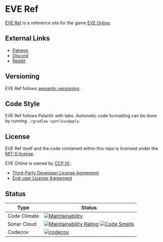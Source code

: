 # EVE Ref
[EVE Ref](https://everef.net/) is a reference site for the game [EVE Online](https://www.eveonline.com/).

## External Links
* [Patreon](https://www.patreon.com/everef)
* [Discord](https://discord.gg/fZYPAxFyXG)
* [Reddit](reddit.com/r/everef)

## Versioning
EVE Ref follows [semantic versioning](https://semver.org/).

## Code Style
EVE Ref follows Palantir with tabs.
Automatic code formatting can be done by running `./gradlew spotlessApply`.

## License
EVE Ref itself and the code contained within this repo is licensed under the [MIT-0 license](https://spdx.org/licenses/MIT-0.html).

EVE Online is owned by [CCP hf.](https://www.ccpgames.com/):
* [Third-Party Developer License Agreement](https://developers.eveonline.com/license-agreement)
* [End-user License Agreement](https://community.eveonline.com/support/policies/eve-eula-en/)

## Status
| Type         | Status                                                                                                                                                                                                                                                                                                                                                                                        |
|--------------|-----------------------------------------------------------------------------------------------------------------------------------------------------------------------------------------------------------------------------------------------------------------------------------------------------------------------------------------------------------------------------------------------|
| Code Climate | [![Maintainability](https://api.codeclimate.com/v1/badges/6434b94d68f18eb4afde/maintainability)](https://codeclimate.com/github/autonomouslogic/eve-ref/maintainability)                                                                                                                                                                                                                      |
| Sonar Cloud  | [![Maintainability Rating](https://sonarcloud.io/api/project_badges/measure?project=autonomouslogic_eve-ref&metric=sqale_rating)](https://sonarcloud.io/summary/new_code?id=autonomouslogic_eve-ref) [![Code Smells](https://sonarcloud.io/api/project_badges/measure?project=autonomouslogic_eve-ref&metric=code_smells)](https://sonarcloud.io/summary/new_code?id=autonomouslogic_eve-ref) |
| Codecov      | [![codecov](https://codecov.io/gh/autonomouslogic/eve-ref/branch/main/graph/badge.svg?token=7IPHFXdwWM)](https://codecov.io/gh/autonomouslogic/eve-ref)                                                                                                                                                                                                                                       |

